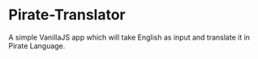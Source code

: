 # Pirate-Translator
A simple VanillaJS app which will take English as input and translate it in Pirate Language.
